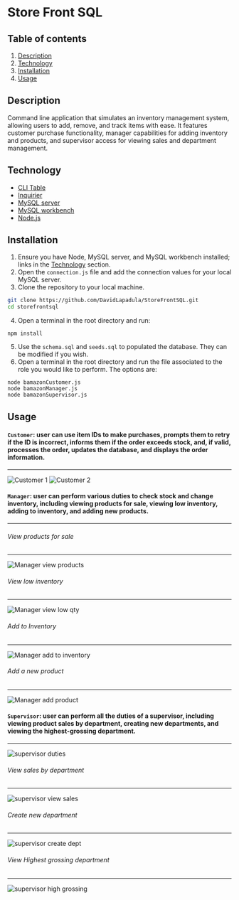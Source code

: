 # Store Front SQL

## Table of contents
1. [Description](#description)
2. [Technology](#technology)
3. [Installation](#installation)
4. [Usage](#usage)

## Description


Command line application that simulates an inventory management system, allowing users to add, remove, and track items with ease. It features customer purchase functionality, manager capabilities for adding inventory and products, and supervisor access for viewing sales and department management.


## Technology

* [CLI Table](https://www.npmjs.com/package/cli-table) 
* [Inquirier](https://www.npmjs.com/package/inquirer)
* [MySQL server](https://dev.mysql.com/doc/refman/8.0/en/) 
* [MySQL workbench](https://dev.mysql.com/doc/workbench/en/) 
* [Node.js](https://nodejs.org/en/download/)

## Installation

1. Ensure you have Node, MySQL server, and MySQL workbench installed; links in the [Technology](#technology) section.
2. Open the `connection.js` file and add the connection values for your local MySQL server.
3. Clone the repository to your local machine. 

```bash
git clone https://github.com/DavidLapadula/StoreFrontSQL.git
cd storefrontsql
```
4. Open a terminal in the root directory and run: 
```
npm install
```
5. Use the `schema.sql` and `seeds.sql` to populated the database. They can be modified if you wish.
6. Open a terminal in the root directory and run the file associated to the role you would like to perform. The options are: 
```
node bamazonCustomer.js
node bamazonManager.js
node bamazonSupervisor.js
```

## Usage

#### `Customer`: user can use item IDs to make purchases, prompts them to retry if the ID is incorrect, informs them if the order exceeds stock, and, if valid, processes the order, updates the database, and displays the order information.
***

![Customer 1](images/customer1.PNG)
![Customer 2](images/customer2.PNG)
  

#### `Manager`: user can perform various duties to check stock and change inventory, including viewing products for sale, viewing low inventory, adding to inventory, and adding new products.
***

###### View products for sale
***

![Manager view products](images/manager2.PNG)

###### View low inventory
***

![Manager view low qty](images/manager3.PNG)

###### Add to Inventory
***

![Manager add to inventory](images/manager4.PNG)

###### Add a new product
***

![Manager add product](images/manager5.PNG)


#### `Supervisor`: user can perform all the duties of a supervisor, including viewing product sales by department, creating new departments, and viewing the highest-grossing department.
***

![supervisor duties](images/supervisor1.PNG)

###### View sales by department
***

![supervisor view sales](images/supervisor2.PNG)

###### Create new department 
***

![supervisor create dept](images/supervisor3.PNG)

###### View Highest grossing department
***

![supervisor high grossing](images/supervisor4.PNG) 


